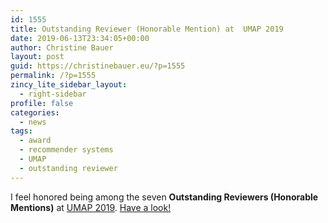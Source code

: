 ```yaml
---
id: 1555
title: Outstanding Reviewer (Honorable Mention) at  UMAP 2019
date: 2019-06-13T23:34:05+00:00
author: Christine Bauer
layout: post
guid: https://christinebauer.eu/?p=1555
permalink: /?p=1555
zincy_lite_sidebar_layout:
  - right-sidebar
profile: false
categories:
  - news
tags:
  - award
  - recommender systems
  - UMAP
  - outstanding reviewer
---
```

I feel honored being among the seven **Outstanding Reviewers (Honorable Mentions)** at [UMAP 2019](https://www.cyprusconferences.org/umap2019/index.html). [Have a look!](https://www.cyprusconferences.org/umap2019/pages/committee.html)

